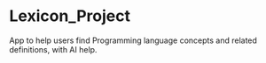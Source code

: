 # Lexicon_Project
App to help users find Programming language concepts and related definitions, with AI help.
